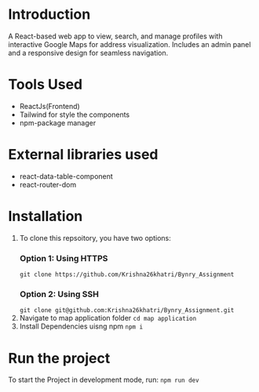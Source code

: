 # Introduction
A React-based web app to view, search, and manage profiles with interactive Google Maps for address visualization. Includes an admin panel and a responsive design for seamless navigation.

# Tools Used
+ ReactJs(Frontend)
+ Tailwind for style the components
+ npm-package manager

 # External libraries used
 + react-data-table-component
 + react-router-dom

# Installation
1. To clone this repsoitory, you have two options:
   ### Option 1: Using HTTPS
   ```git clone https://github.com/Krishna26khatri/Bynry_Assignment```
   ### Option 2: Using SSH
   ```git clone git@github.com:Krishna26khatri/Bynry_Assignment.git```
2. Navigate to map application folder
   ```cd map application```
3. Install Dependencies uisng npm
   ```npm i```
   
# Run the project
To start the Project in development mode, run:
```npm run dev```


   
